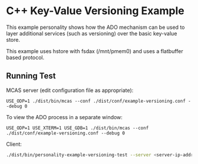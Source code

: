 # C++ Key-Value Versioning Example

This example personality shows how the ADO mechanism can be used to layer
additional services (such as versioning) over the basic key-value store.

This example uses hstore with fsdax (/mnt/pmem0) and uses a flatbuffer based
protocol.

## Running Test

MCAS server (edit configuration file as appropriate):
```
USE_ODP=1 ./dist/bin/mcas --conf ./dist/conf/example-versioning.conf --debug 0
```

To view the ADO process in a separate window:
```
USE_ODP=1 USE_XTERM=1 USE_GDB=1 ./dist/bin/mcas --conf ./dist/conf/example-versioning.conf --debug 0
```

Client:

```bash
./dist/bin/personality-example-versioning-test --server <server-ip-addr> 
```

